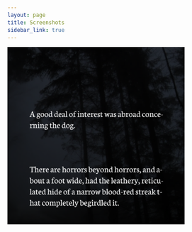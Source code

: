 ```yaml
---
layout: page
title: Screenshots
sidebar_link: true
---
```

![my screenshot](/assets/images/screenshot1.png)
